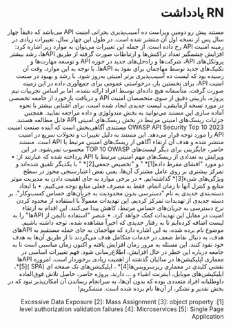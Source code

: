 
<div dir="rtl" align='right'>

RN یادداشت
========

مستند پیش رو دومین ویراست ده ‌‌آسیب‌پذیری بحرانی امنیت API می‌باشد که دقیقاً چهار سال پس از نسخه اول آن منتشر شده است. در طول این چهار سال، تغییرات زیادی در زمینه امنیت API رخ داده است. از جمله این تغییرات می‌توان به موارد زیر اشاره کرد: افزایش چشمگیر تعداد تراکنش‌ها و ارتباطات صورت گرفته از طریق APIها، رشد بیشتر پروتکل‌های API، شرکت‌ها و راه‌حل‌های جدید در حوزه API و توسعه مهارت‌ها و تکنیک‌های جدید توسط مهاجمان برای نفوذ به APIها. با توجه به این موارد، وقت آن رسیده بود که لیست ده آسیب‌پذیری برتر امنیتی به‌روز شود.
با رشد و بهبود در صنعت امنیت API، برای نخستین بار، درخواستی عمومی برای جمع‌آوری داده در این زمینه ‌صورت گرفت. متأسفانه هیچ داده‌ای توسط افراد ارائه نشده، اما بر اساس تجربیات تیم پروژه، بازبینی دقیق از سوی متخصصان امنیت API و دریافت بازخورد از جامعه تخصصی در مورد نسخه آزمایشی، لیست جدیدی ایجاد شده است. برای آشنایی بیشتر با نحوه آماده سازی این مستند می‌توانید به بخش متدولوژی و داده مراجعه نمایید. همچنین جزئیات ریسک‌های امنیتی مرتبط در بخش ریسک‌‌‌های امنیتی API قابل مطالعه هستند.
OWASP API Security Top 10 2023 مستندی آگاهی‌بخش است که آینده صنعت امنیت API را مورد توجه قرار می‌دهد. این مستند به دلیل تغییرات و تحولات سریع در امنیت منتشر شده و هدف آن ارتقاء آگاهی از ریسک‌های امنیتی مرتبط با API است. مستند حاضر، جایگزینی برای دیگر لیست‌های TOP 10 OWASP محسوب نمی‌شود. در این ویرایش به تعدادی از ریسک‌های مهم امنیتی مرتبط با API پرداخته شده که عبارتند از:
•	دو مورد "افشای مفرط داده[1]* " و "تخصیص جمعی[2]* " با یکدیگر تلفیق شده‌اند و تمرکز بیشتری بر روی عامل مشترک آن‌ها، یعنی نقض اعتبارسنجی مجوز در سطح ویژگی‌های شیء[3]*  گذاشته‌ایم.
•	در برخی موارد به جای اهمیت دادن به مدیریت موثر منابع و کنترل آنها تا زمان اتمام، فقط به مصرف فعلی منابع توجه می‌کنیم. 
•	با ایجاد دسته‌بندی جدیدی به نام "دسترسی بدون ‌محدودیت به جریان‌های حساس کسب‌وکار"، بر دسته جدیدی از تهدیدات تمرکز کردیم. این تهدیدات معمولاً با استفاده از محدود کردن نرخ دسترسی به جریان‌های حساس مرتبط، کاهش پیدا می‌کنند. این اقدام به ارتقاء امنیت در مقابل این تهدیدات کمک خواهد کرد.
•	عنصر "استفاده ناایمن از APIها" را به لیست اضافه کرده‌ایم تا به رفتار جدیدی که اخیراً مشاهده شده، توجه داشته باشیم. موضوع نام برده شده، به این اشاره دارد که مهاجمان به جای حمله مستقیم به APIهای هدف، به دنبال نقاط ضعف در خدمات متکامل هدف می‌گردند تا از طریق آن‌ها به هدف خود نفوذ کنند. این مسئله به مرور زمان افزایش یافته و اکنون زمان مناسبی است تا به جامعه درباره این خطر در حال افزایش، اطلاع‌رسانی شود.
فهم تغییرات اساسی در معماری اپلیکیشن‌ها در سالیان گذشته از اهمیت زیادی برخوردار است. امروره APIها نقشی کلیدی در معماری ریزسرویس‌ها[4]* ، اپلیکیشن‌های تک صفحه ای (SPA )[5]*، اپلیکیشن‌های موبایل، اینترنت اشیاء و ... دارند.
پروژه حاضر، حاصل تلاش فوق‌العاده داوطلبانه افراد متعددی بوده که بدون آن‌ها، به سرانجام رساندن آن امکان‌پذیر نبود که در بخش تقدیر و تشکر، از آن‌ها نام برده شده است. متشکریم!

[1]: Excessive Data Exposure
[2]: Mass Assignment
[3]: object property level authorization validation failures
[4]: Microservices
[5]: Single Page Application

</div>
